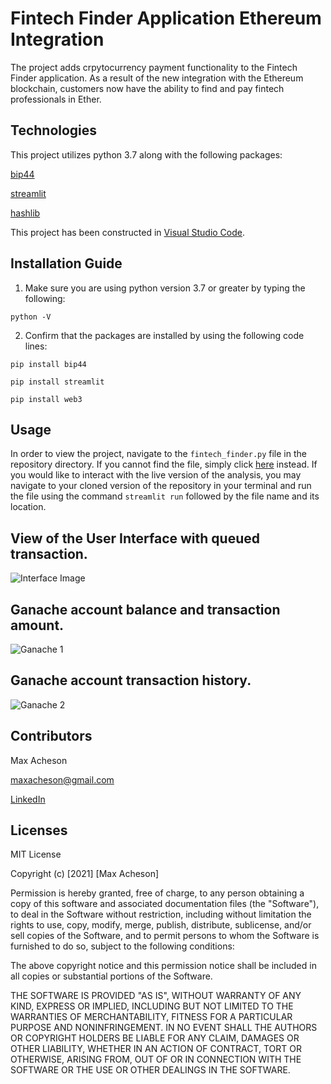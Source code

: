 # Fintech Finder Application Ethereum Integration

The project adds crpytocurrency payment functionality to the Fintech Finder application. As a result of the new integration with the Ethereum blockchain, customers now have the ability to find and pay fintech professionals in Ether.

## Technologies

This project utilizes python 3.7 along with the following packages:

[bip44](https://pypi.org/project/bip44/) 

[streamlit](https://pypi.org/project/streamlit/)

[hashlib](https://pypi.org/project/web3/)

This project has been constructed in [Visual Studio Code](https://code.visualstudio.com/).

## Installation Guide

1. Make sure you are using python version 3.7 or greater by typing the following:

`python -V`

2. Confirm that the packages are installed by using the following code lines:

`pip install bip44`

`pip install streamlit`

`pip install web3`

## Usage

In order to view the project, navigate to the `fintech_finder.py` file in the repository directory. If you cannot find the file, simply click [here](https://github.com/MaxAcheson/module_19_challenge/blob/main/Starter_Code/fintech_finder.py) instead. If you would like to interact with the live version of the analysis, you may navigate to your cloned version of the repository in your terminal and run the file using the command `streamlit run` followed by the file name and its location.

## View of the User Interface with queued transaction.

![Interface Image](https://github.com/MaxAcheson/module_19_challenge/blob/main/Images/Project%20Image%201.png)

## Ganache account balance and transaction amount.

![Ganache 1](https://github.com/MaxAcheson/module_19_challenge/blob/main/Images/Project%20Image%203.png)

## Ganache account transaction history.

![Ganache 2](https://github.com/MaxAcheson/module_19_challenge/blob/main/Images/Project%20Image%202.png)

## Contributors

Max Acheson

maxacheson@gmail.com

[LinkedIn](https://www.linkedin.com/in/max-acheson-75093a19a/)

## Licenses

MIT License

Copyright (c) [2021] [Max Acheson]

Permission is hereby granted, free of charge, to any person obtaining a copy of this software and associated documentation files (the "Software"), to deal in the Software without restriction, including without limitation the rights to use, copy, modify, merge, publish, distribute, sublicense, and/or sell copies of the Software, and to permit persons to whom the Software is furnished to do so, subject to the following conditions:

The above copyright notice and this permission notice shall be included in all copies or substantial portions of the Software.

THE SOFTWARE IS PROVIDED "AS IS", WITHOUT WARRANTY OF ANY KIND, EXPRESS OR IMPLIED, INCLUDING BUT NOT LIMITED TO THE WARRANTIES OF MERCHANTABILITY, FITNESS FOR A PARTICULAR PURPOSE AND NONINFRINGEMENT. IN NO EVENT SHALL THE AUTHORS OR COPYRIGHT HOLDERS BE LIABLE FOR ANY CLAIM, DAMAGES OR OTHER LIABILITY, WHETHER IN AN ACTION OF CONTRACT, TORT OR OTHERWISE, ARISING FROM, OUT OF OR IN CONNECTION WITH THE SOFTWARE OR THE USE OR OTHER DEALINGS IN THE SOFTWARE.